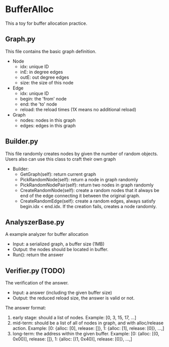 # BufferAlloc

This a toy for buffer allocation practice.


## Graph.py
This file contains the basic graph definition.
  - Node
    - idx: unique ID
    - inE: in degree edges
    - outE: out degree edges
    - size: the size of this node
  - Edge
    - idx: unique ID
    - begin: the 'from' node
    - end: the 'to' node
    - reload: the reload times (1X means no additional reload)
  - Graph
    - nodes: nodes in this graph
    - edges: edges in this graph
    
## Builder.py
This file randomly creates nodes by given the number of random objects.
Users also can use this class to craft their own graph
- Builder:
  - GetGraph(self): return current graph
  - PickRandomNode(self): return a node in graph randomly
  - PickRandomNodePair(self):	return two nodes in graph randomly
  - CreateRandomNode(self): create a random nodes that it always be end of the edge connecting it between the original graph. 
  - CreateRandomEdge(self): create a random edges, always satisfy begin.idx < end.idx. If the creation fails, creates a node randomly.
  
## AnalyszerBase.py
A example analyzer for buffer allocation
- Input: a serialized graph, a buffer size (1MB)
- Output: the nodes should be located in buffer.
- Run(): return the answer

## Verifier.py (TODO)
The verification of the answer.
- Input: a answer (including the given buffer size)
- Output: the reduced reload size, the answer is valid or not.


The answer format:
1. early stage: should a list of nodes. 
  Example: [0, 3, 15, 17, ...]
2. mid-term: should be a list of all of nodes in graph, and with alloc/release action. 
  Example: [0: {alloc: [0], release: []}, 1: {alloc: [1], release: [0]}, ...,]
3. long-term: the address within the given buffer.
  Example: [0: {alloc: [(0, 0x00)], release: []}, 1: {alloc: [(1, 0x40)], release: [0]}, ...,]

